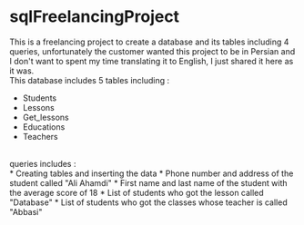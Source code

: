 # sqlFreelancingProject
This is a freelancing project to create a database and its tables including 4 queries, unfortunately the customer wanted this project to be in Persian and I don't want to spent my time translating it to English, I just shared it here as it was.
<br/>
This database includes 5 tables including :
<br/>
- Students
- Lessons
- Get_lessons
- Educations 
- Teachers
<br/>
queries includes :
<br/>
* Creating tables and inserting the data
* Phone number and address of the student called "Ali Ahamdi"
* First name and last name of the student with the average score of 18
* List of students who got the lesson called "Database"
* List of students who got the classes whose teacher is called "Abbasi"
<br/>

